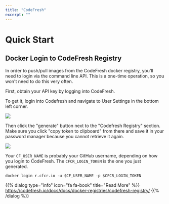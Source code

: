```yaml
---
title: "CodeFresh"
excerpt: ""
---
```

# Quick Start

## Docker Login to CodeFresh Registry

In order to push/pull images from the CodeFresh docker registry, you'll need to login via the command line API. This is a one-time operation, so you won't need to do this very often.

First, obtain your API key by logging into CodeFresh.

To get it, login into Codefresh and navigate to User Settings in the bottom left corner.

![](/assets/7f3a5da-Screen_Shot_2018-04-16_at_4.40.57_PM.png)

Then click the "generate" button next to the "Codefresh Registry" section. Make sure you click "copy token to clipboard" from there and save it in your password manager because you cannot retrieve it again.

![](/assets/85e5ee4-codefresh.png)

Your `CF_USER_NAME` is probably your GitHub username, depending on how you login to CodeFresh. The `CFCR_LOGIN_TOKEN` is the one you just generated.

```
docker login r.cfcr.io -u $CF_USER_NAME -p $CFCR_LOGIN_TOKEN
```

{{% dialog type="info" icon="fa fa-book" title="Read More" %}}
<https://codefresh.io/docs/docs/docker-registries/codefresh-registry/>
{{% /dialog %}}
